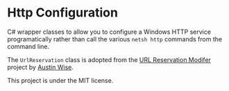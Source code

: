 # Http Configuration

C# wrapper classes to allow you to configure a Windows HTTP service programatically rather than call the various `netsh http` commands from the command line.

The `UrlReservation` class is adopted from the [URL Reservation Modifer](https://urlreservation.codeplex.com/) project by [Austin Wise](https://github.com/AustinWise).

This project is under the MIT license.